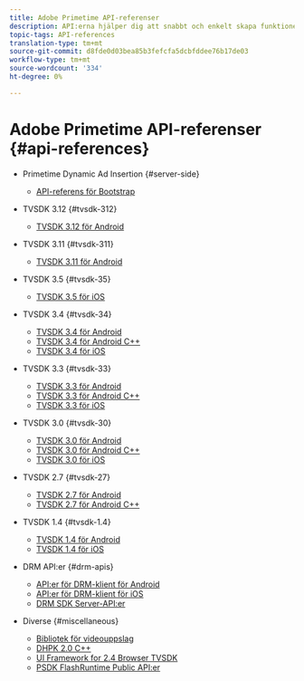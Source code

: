 ```yaml
---
title: Adobe Primetime API-referenser
description: API:erna hjälper dig att snabbt och enkelt skapa funktionella program eller integrering.
topic-tags: API-references
translation-type: tm+mt
source-git-commit: d8fde0d03bea85b3fefcfa5dcbfddee76b17de03
workflow-type: tm+mt
source-wordcount: '334'
ht-degree: 0%

---
```



# Adobe Primetime API-referenser {#api-references}

+ Primetime Dynamic Ad Insertion {#server-side}
   + [API-referens för Bootstrap](../primetime-ad-insertion/technical-reference/bootstrap-api.md)

+ TVSDK 3.12 {#tvsdk-312}
   + [TVSDK 3.12 för Android](https://help.adobe.com/en_US/primetime/api/psdk/javadoc3.12/index.html)

+ TVSDK 3.11 {#tvsdk-311}
   + [TVSDK 3.11 för Android](https://help.adobe.com/en_US/primetime/api/psdk/javadoc3.11/index.html)

+ TVSDK 3.5 {#tvsdk-35}
   + [TVSDK 3.5 för iOS](https://help.adobe.com/en_US/primetime/api/psdk/appledoc_v35/index.html)

+ TVSDK 3.4 {#tvsdk-34}
   + [TVSDK 3.4 för Android](https://help.adobe.com/en_US/primetime/api/psdk/javadoc3.4/index.html)
   + [TVSDK 3.4 för Android C++](https://help.adobe.com/en_US/primetime/api/psdk/cpp_3.4/namespaces.html)
   + [TVSDK 3.4 för iOS](https://help.adobe.com/en_US/primetime/api/psdk/appledoc_v34/index.html)

+ TVSDK 3.3 {#tvsdk-33}
   + [TVSDK 3.3 för Android](https://help.adobe.com/en_US/primetime/api/psdk/javadoc3.3/index.html)
   + [TVSDK 3.3 för Android C++](https://help.adobe.com/en_US/primetime/api/psdk/cpp_3.3/namespaces.html)
   + [TVSDK 3.3 för iOS](https://help.adobe.com/en_US/primetime/api/psdk/appledoc_v33/index.html)

+ TVSDK 3.0 {#tvsdk-30}
   + [TVSDK 3.0 för Android](https://help.adobe.com/en_US/primetime/api/psdk/javadoc3.0/index.html)
   + [TVSDK 3.0 för Android C++](https://help.adobe.com/en_US/primetime/api/psdk/cpp_3.0/namespaces.html)
   + [TVSDK 3.0 för iOS](https://help.adobe.com/en_US/primetime/api/psdk/appledoc_3/index.html)

+ TVSDK 2.7 {#tvsdk-27}
   + [TVSDK 2.7 för Android](https://help.adobe.com/en_US/primetime/api/psdk/javadoc_2.7/index.html)
   + [TVSDK 2.7 för Android C++](https://help.adobe.com/en_US/primetime/api/psdk/cpp/namespaces.html)

+ TVSDK 1.4 {#tvsdk-1.4}
   + [TVSDK 1.4 för Android](https://help.adobe.com/en_US/primetime/api/psdk/javadoc/index.html)
   + [TVSDK 1.4 för iOS](https://help.adobe.com/en_US/primetime/api/psdk/appledoc/index.html)

+ DRM API:er {#drm-apis}
   + [API:er för DRM-klient för Android](https://help.adobe.com/en_US/primetime/api/drm-apis/client/android/index.html)
   + [API:er för DRM-klient för iOS](https://help.adobe.com/en_US/primetime/api/drm-apis/client/ios/index.html)
   + [DRM SDK Server-API:er](https://help.adobe.com/en_US/primetime/api/drm-apis/server/javadocs-flashaccess-pro/)

+ Diverse {#miscellaneous}
   + [Bibliotek för videouppslag](https://help.adobe.com/en_US/primetime/api/psdk/vhl_tvsdk_ios/index.html)
   + [DHPK 2.0 C++](https://help.adobe.com/en_US/primetime/api/psdk/psdk_doxygen/index.html)
   + [UI Framework for 2.4 Browser TVSDK](https://help.adobe.com/en_US/primetime/api/psdk/btvsdk-ui-framework/index.html)
   + [PSDK FlashRuntime Public API:er](https://help.adobe.com/en_US/primetime/api/psdk/asdoc-dhls/)
